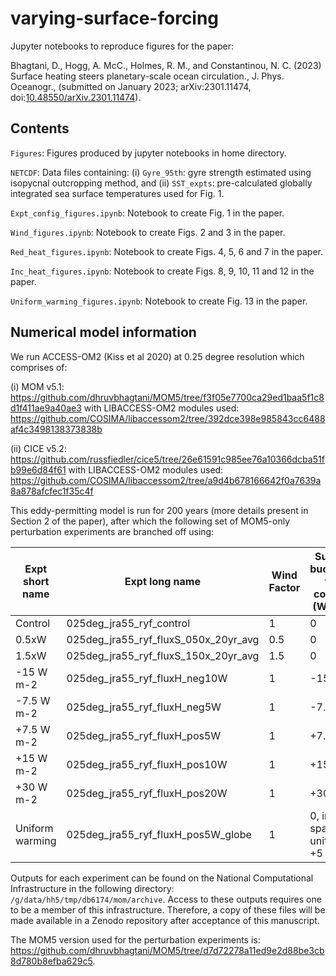 # varying-surface-forcing

Jupyter notebooks to reproduce figures for the paper:

Bhagtani, D., Hogg, A. McC., Holmes, R. M., and Constantinou, N. C. (2023) Surface heating steers planetary-scale ocean circulation., J. Phys. Oceanogr., (submitted on January 2023; arXiv:2301.11474, doi:[10.48550/arXiv.2301.11474](https://doi.org/10.48550/arXiv.2301.11474)).

## Contents

`Figures`: Figures produced by jupyter notebooks in home directory.

`NETCDF`: Data files containing:
  (i) `Gyre_95th`: gyre strength estimated using isopycnal outcropping method, and
  (ii) `SST_expts`: pre-calculated globally integrated sea surface temperatures used for Fig. 1.

`Expt_config_figures.ipynb`: Notebook to create Fig. 1 in the paper.

`Wind_figures.ipynb`: Notebook to create Figs. 2 and 3 in the paper.

`Red_heat_figures.ipynb`: Notebook to create Figs. 4, 5, 6 and 7 in the paper.

`Inc_heat_figures.ipynb`: Notebook to create Figs. 8, 9, 10, 11 and 12 in the paper.

`Uniform_warming_figures.ipynb`: Notebook to create Fig. 13 in the paper.

## Numerical model information 

We run ACCESS-OM2 (Kiss et al 2020) at 0.25 degree resolution which comprises of:

(i) MOM v5.1: https://github.com/dhruvbhagtani/MOM5/tree/f3f05e7700ca29ed1baa5f1c8d1f411ae9a40ae3 with LIBACCESS-OM2 modules used: https://github.com/COSIMA/libaccessom2/tree/392dce398e985843cc6488af4c3498138373838b

(ii) CICE v5.2: https://github.com/russfiedler/cice5/tree/26e61591c985ee76a10366dcba51fb99e6d84f61 with LIBACCESS-OM2 modules used: https://github.com/COSIMA/libaccessom2/tree/a9d4b678166642f0a7639a8a878afcfec1f35c4f

This eddy-permitting model is run for 200 years (more details present in Section 2 of the paper), after which the following set of MOM5-only perturbation experiments are branched off using:

| Expt short name    | Expt long name | Wind Factor | Surface buoyancy flux contrast (W m-2) | Region | 
| ------------------ | ----------- | ----------- | -------------------------------------- | ------ |
| Control            | 025deg_jra55_ryf_control  | 1 | 0 | G |
| 0.5xW            | 025deg_jra55_ryf_fluxS_050x_20yr_avg  | 0.5 | 0 | G |
| 1.5xW            | 025deg_jra55_ryf_fluxS_150x_20yr_avg  | 1.5 | 0 | G |
| -15 W m-2            | 025deg_jra55_ryf_fluxH_neg10W  | 1 | -15 | G - T |
| -7.5 W m-2            | 025deg_jra55_ryf_fluxH_neg5W  | 1 | -7.5 | G - T |
| +7.5 W m-2            | 025deg_jra55_ryf_fluxH_pos5W  | 1 | +7.5 | G - T |
| +15 W m-2            | 025deg_jra55_ryf_fluxH_pos10W  | 1 | +15 | G - T |
| +30 W m-2            | 025deg_jra55_ryf_fluxH_pos20W  | 1 | +30 | G - T |
| Uniform warming      | 025deg_jra55_ryf_fluxH_pos5W_globe  | 1 | 0, instead spatially uniform +5 | G |

Outputs for each experiment can be found on the National Computational Infrastructure in the following directory: `/g/data/hh5/tmp/db6174/mom/archive`. Access to these outputs requires one to be a member of this infrastructure. Therefore, a copy of these files will be made available in a Zenodo repository after acceptance of this manuscript.

The MOM5 version used for the perturbation experiments is: https://github.com/dhruvbhagtani/MOM5/tree/d7d72278a11ed9e2d88be3cb8d780b8efba629c5.
